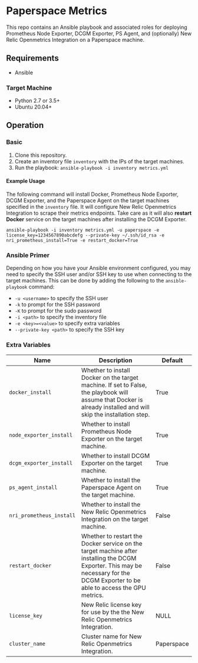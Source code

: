 # Paperspace Metrics
This repo contains an Ansible playbook and associated roles for deploying Prometheus Node Exporter, DCGM Exporter, PS Agent, and (optionally) New Relic Openmetrics Integration on a Paperspace machine.

## Requirements
* Ansible
### Target Machine
* Python 2.7 or 3.5+
* Ubuntu 20.04+

## Operation

### Basic
1. Clone this repository.
2. Create an inventory file `inventory` with the IPs of the target machines.
3. Run the playbook: `ansible-playbook -i inventory metrics.yml`

#### Example Usage
The following command will install Docker, Prometheus Node Exporter, DCGM Exporter, and the Paperspace Agent on the target machines specified in the `inventory` file. It will configure New Relic Openmetrics Integration to scrape their metrics endpoints. Take care as it will also **restart Docker** service on the target machines after installing the DCGM Exporter.

```
ansible-playbook -i inventory metrics.yml -u paperspace -e license_key=1234567890abcdefg --private-key ~/.ssh/id_rsa -e nri_prometheus_install=True -e restart_docker=True
```

### Ansible Primer
Depending on how you have your Ansible environment configured, you may need to specify the SSH user and/or SSH key to use when connecting to the target machines. This can be done by adding the following to the `ansible-playbook` command:
* `-u <username>` to specify the SSH user
* `-k` to prompt for the SSH password
* `-K` to prompt for the sudo password
* `-i <path>` to specify the inventory file
* `-e <key>=<value>` to specify extra variables
*  `--private-key <path>` to specify the SSH key

### Extra Variables
| Name                     | Description                                                                                                                                                                       | Default    |
|--------------------------|-----------------------------------------------------------------------------------------------------------------------------------------------------------------------------------|------------|
| `docker_install`         | Whether to install Docker on the target machine. If set to False, the playbook will assume that Docker is already installed and will skip the installation step.                  | True       |
| `node_exporter_install`  | Whether to install Prometheus Node Exporter on the target machine.                                                                                                                | True       |
| `dcgm_exporter_install`  | Whether to install DCGM Exporter on the target machine.                                                                                                                           | True       |
| `ps_agent_install`       | Whether to install the Paperspace Agent on the target machine.                                                                                                                    | True       |
| `nri_prometheus_install` | Whether to install the New Relic Openmetrics Integration on the target machine.                                                                                                   | False      |
| `restart_docker`         | Whether to restart the Docker service on the target machine after installing the DCGM Exporter. This may be necessary for the DCGM Exporter to be able to access the GPU metrics. | False      |
| `license_key`            | New Relic license key for use by the the New Relic Openmetrics Integration.                                                                                                       | NULL       |
| `cluster_name`           | Cluster name for New Relic Openmetrics Integration.                                                                                                                               | Paperspace |                                                                                                   | NULL    |
